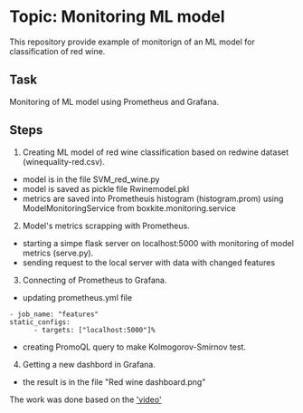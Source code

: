# Topic: Monitoring ML model
 
This repository provide example of monitorign of an ML model for classification of red wine. 

## Task
   Monitoring of ML model using Prometheus and Grafana.

## Steps

1. Creating ML model of red wine classification based on redwine dataset (winequality-red.csv). 
- model is in the file SVM_red_wine.py
- model is saved as pickle file Rwinemodel.pkl
- metrics are saved into Prometheuis histogram (histogram.prom) using ModelMonitoringService from boxkite.monitoring.service

2. Model's metrics scrapping with Prometheus. 
- starting a simpe flask server on localhost:5000 with monitoring of model metrics (serve.py).
- sending request to the local server with data with changed features 

3. Connecting of Prometheus to Grafana.
- updating prometheus.yml file

```
- job_name: "features"
static_configs:
      - targets: ["localhost:5000"]%
```
- creating PromoQL query to make Kolmogorov-Smirnov test.

4. Getting a new dashbord in Grafana.
- the result is in the file "Red wine dashboard.png"

The work was done based on the ['video'](https://www.youtube.com/watch?v=07WQL8SJQwg)
	